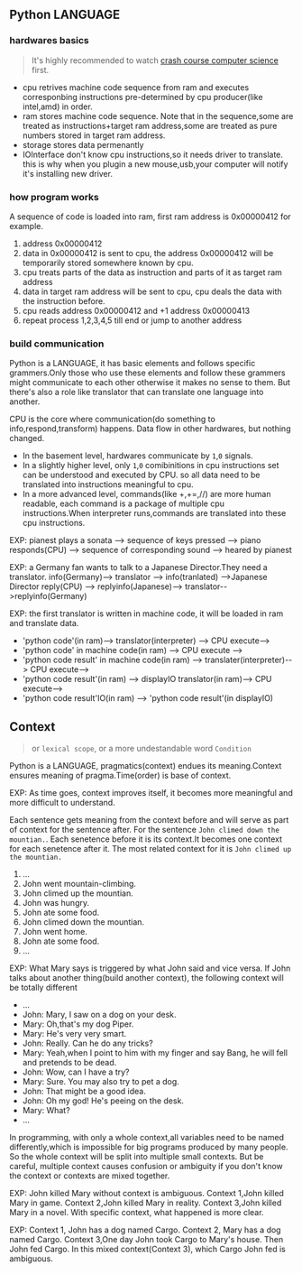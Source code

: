 
## Python LANGUAGE
### hardwares basics
> It's highly recommended to watch [crash course computer science](https://www.youtube.com/watch?v=tpIctyqH29Q&list=PLH2l6uzC4UEW0s7-KewFLBC1D0l6XRfye) first.

- cpu retrives machine code sequence from ram and executes corresponbing instructions pre-determined by cpu producer(like intel,amd) in order.
- ram stores machine code sequence. Note that in the sequence,some are treated as instructions+target ram address,some are treated as pure numbers stored in target ram address.
- storage stores data permenantly 
- IOInterface don't know cpu instructions,so it needs driver to translate. this is why when you plugin a new mouse,usb,your computer will notify it's installing new driver.

### how program works
A sequence of code is loaded into ram, first ram address is 0x00000412 for example.

1. address 0x00000412
1. data in 0x00000412 is sent to cpu, the address 0x00000412 will be temporarily stored somewhere known by cpu.
1. cpu treats parts of the data as instruction and parts of it as target ram address
1. data in target ram address will be sent to cpu, cpu deals the data with the instruction before.
1. cpu reads address 0x00000412 and +1 address 0x00000413
1. repeat process 1,2,3,4,5 till end or jump to another address





### build communication

Python is a LANGUAGE, it has basic elements and follows specific grammers.Only those who use these elements and follow these grammers might communicate to each
other otherwise it makes no sense to them. But there's also a role like translator that can translate one language into another.

CPU is the core where communication(do something to info,respond,transform) happens. Data flow in other hardwares, but nothing changed.
- In the basement level, hardwares communicate by `1`,`0` signals.
- In a slightly higher level, only `1`,`0` comibinitions in cpu instructions set can be understood and executed by CPU. so all data need to be translated into instructions
meaningful to cpu. 
- In a more advanced level, commands(like +,+=,//) are more human readable, each command is a package of multiple cpu instructions.When interpreter runs,commands
are translated into these cpu instructions.

EXP: pianest plays a sonata --> sequence of keys pressed --> piano responds(CPU) --> sequence of corresponding sound --> heared by pianest

EXP: a Germany fan wants to talk to a Japanese Director.They need a translator.
info(Germany)--> translator --> info(tranlated) -->Japanese Director reply(CPU) --> replyinfo(Japanese)--> translator-->replyinfo(Germany)

EXP: the first translator is written in machine code, it will be loaded in ram and translate data.
- 'python code'(in ram)--> translator(interpreter) --> CPU execute-->
- 'python code' in machine code(in ram) --> CPU execute -->
- 'python code result' in machine code(in ram) --> translater(interpreter)--> CPU execute-->
- 'python code result'(in ram) --> displayIO translator(in ram)--> CPU execute-->
- 'python code result'IO(in ram) --> 'python code result'(in displayIO)


## Context

> or `lexical scope`, or a more undestandable word `Condition`

Python is a LANGUAGE, pragmatics(context) endues its meaning.Context ensures meaning of pragma.Time(order) is base of context.

EXP: As time goes, context improves itself, it becomes more meaningful and more difficult to understand.

Each sentence gets meaning from the context before and will serve as part of context for the sentence after.
For the sentence `John climed down the mountian.`. 
Each senetence before it is its context.It becomes one context for each senetence after it.
The most related context for it is `John climed up the mountian.`

1. ...
1. John went mountain-climbing.
1. John climed up the mountian.
1. John was hungry.
2. John ate some food.
1. John climed down the mountian.
1. John went home.
1. John ate some food.
1. ...

EXP: What Mary says is triggered by what John said and vice versa. 
If John talks about another thing(build another context), the following context will be totally different

- ...
- John: Mary, I saw on a dog on your desk.
- Mary: Oh,that's my dog Piper.
- Mary: He's very very smart.
- John: Really. Can he do any tricks?
- Mary: Yeah,when I point to him with my finger and say Bang, he will fell and pretends to be dead.
- John: Wow, can I have a try?
- Mary: Sure. You may also try to pet a dog.
- John: That might be a good idea.
- John: Oh my god! He's peeing on the desk.
- Mary: What? 
- ...


In programming, with only a whole context,all variables need to be named differently,which is impossible for big programs produced
by many people. So the whole context will be split into multiple small contexts.
But be careful, multiple context causes confusion or ambiguity if you don't know the context or contexts are mixed together.


EXP: 
John killed Mary without context is ambiguous.
Context 1,John killed Mary in game.
Context 2,John killed Mary in reality.
Context 3,John killed Mary in a novel.
With specific context, what happened is more clear.

EXP: 
Context 1, John has a dog named Cargo.
Context 2, Mary has a dog named Cargo.
Context 3,One day John took Cargo to Mary's house. Then John fed Cargo. 
In this mixed context(Context 3), which Cargo John fed is ambiguous.










